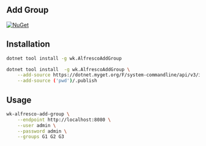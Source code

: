 ## Add Group

[![NuGet](https://img.shields.io/nuget/v/wk.AlfrescoAddGroup.svg)](https://www.nuget.org/packages/wk.AlfrescoAddGroup)

## Installation

```bash
dotnet tool install -g wk.AlfrescoAddGroup

dotnet tool install  -g wk.AlfrescoAddGroup \
    --add-source https://dotnet.myget.org/F/system-commandline/api/v3/index.json  \
    --add-source ('pwd')/.publish
```

## Usage

```bash
wk-alfresco-add-group \
    --endpoint http://localhost:8080 \
    --user admin \
    --password admin \
    --groups G1 G2 G3
```